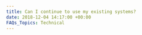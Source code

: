 ```yaml
---
title: Can I continue to use my existing systems?
date: 2018-12-04 14:17:00 +00:00
FAQs_Topics: Technical
---
```


